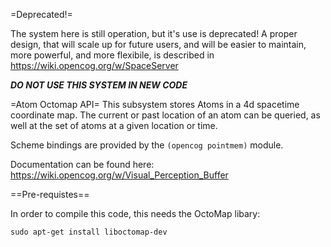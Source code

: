=Deprecated!=

The system here is still operation, but it's use is deprecated!
A proper design, that will scale up for future users, and will
be easier to maintain, more powerful, and more flexibile, is
described in https://wiki.opencog.org/w/SpaceServer

***DO NOT USE THIS SYSTEM IN NEW CODE***

=Atom Octomap API=
This subsystem stores Atoms in a 4d spacetime coordinate map. The
current or past location of an atom can be queried, as well at the
set of atoms at a given location or time.

Scheme bindings are provided by the `(opencog pointmem)` module.

Documentation can be found here:
https://wiki.opencog.org/w/Visual_Perception_Buffer

==Pre-requistes==

In order to compile this code, this needs the OctoMap libary:
```
sudo apt-get install liboctomap-dev
```
